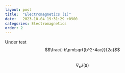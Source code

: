 ```yaml
---
layout: post
title:  "Electromagnetics (1)"
date:   2023-10-04 19:31:29 +0900
categories: Electromagnetics
order: 2
---
```


Under test
$$\frac{-b\pm\sqrt{b^2-4ac}}{2a}$$<br>
$$ \nabla_\boldsymbol{x} J(\boldsymbol{x}) $$